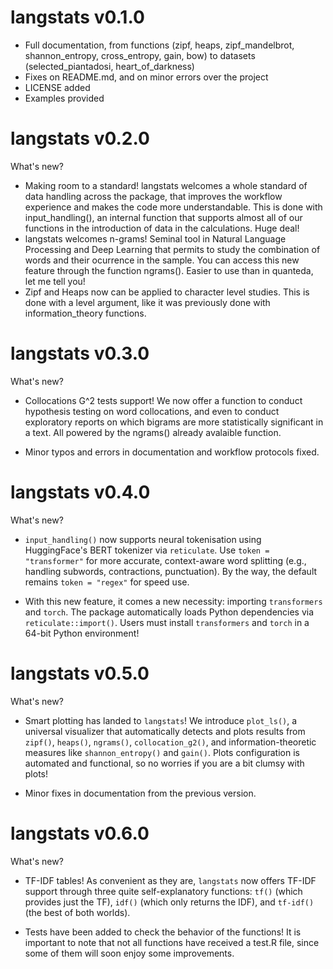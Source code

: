 # langstats v0.1.0

* Full documentation, from functions (zipf, heaps, zipf_mandelbrot, shannon_entropy, cross_entropy, gain, bow) to datasets (selected_piantadosi, heart_of_darkness)
* Fixes on README.md, and on minor errors over the project
* LICENSE added
* Examples provided

# langstats v0.2.0

What's new?

* Making room to a standard! langstats welcomes a whole standard of data handling across the package, that improves the workflow experience and makes the code more understandable. This is done with input_handling(), an internal function that supports almost all of our functions in the introduction of data in the calculations. Huge deal!
* langstats welcomes n-grams! Seminal tool in Natural Language Processing and Deep Learning that permits to study the combination of words and their ocurrence in the sample. You can access this new feature through the function ngrams(). Easier to use than in quanteda, let me tell you!
* Zipf and Heaps now can be applied to character level studies. This is done with a level argument, like it was previously done with information_theory functions.

# langstats v0.3.0

What's new?

* Collocations G^2 tests support! We now offer a function to conduct hypothesis testing on word collocations, and even to conduct exploratory reports on which bigrams are more statistically significant in a text. All powered by the ngrams() already avalaible function.

* Minor typos and errors in documentation and workflow protocols fixed.

# langstats v0.4.0

What's new?

* `input_handling()` now supports neural tokenisation using HuggingFace's BERT tokenizer via `reticulate`. Use `token = "transformer"` for more accurate, context-aware word splitting (e.g., handling subwords, contractions, punctuation). By the way, the default remains `token = "regex"` for speed use.

* With this new feature, it comes a new necessity: importing `transformers` and `torch`. The package automatically loads Python dependencies via `reticulate::import()`. Users must install `transformers` and `torch` in a 64-bit Python environment!

# langstats v0.5.0

What's new? 

* Smart plotting has landed to `langstats`! We introduce `plot_ls()`, a universal visualizer that automatically detects and plots results from `zipf()`, `heaps()`, `ngrams()`, `collocation_g2()`, and information-theoretic measures like `shannon_entropy()` and `gain()`. Plots configuration is automated and functional, so no worries if you are a bit clumsy with plots!

* Minor fixes in documentation from the previous version.

# langstats v0.6.0

What's new?

* TF-IDF tables! As convenient as they are, `langstats` now offers TF-IDF support through three quite self-explanatory functions: `tf()` (which provides just the TF), `idf()` (which only returns the IDF), and `tf-idf()` (the best of both worlds).

* Tests have been added to check the behavior of the functions! It is important to note that not all functions have received a test.R file, since some of them will soon enjoy some improvements.
